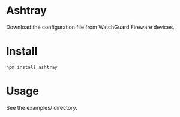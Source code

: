 Ashtray
=======

Download the configuration file from WatchGuard Fireware devices.

Install
=======

```
npm install ashtray
```

Usage
=====

See the examples/ directory.
